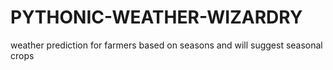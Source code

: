 # PYTHONIC-WEATHER-WIZARDRY
weather prediction for farmers based on seasons and will suggest seasonal crops
